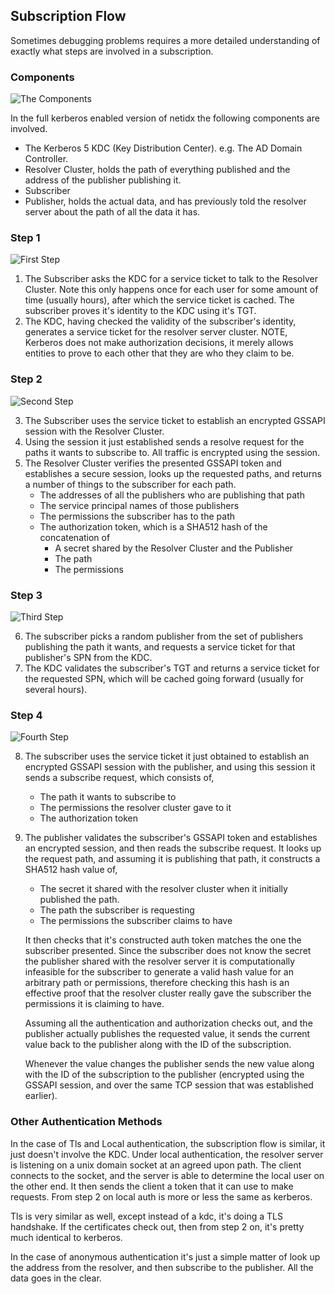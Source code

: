 ## Subscription Flow

Sometimes debugging problems requires a more detailed understanding of
exactly what steps are involved in a subscription.

### Components

![The Components](subscription-flow-components.png)

In the full kerberos enabled version of netidx the following
components are involved.

* The Kerberos 5 KDC (Key Distribution Center). e.g. The AD Domain Controller.
* Resolver Cluster, holds the path of everything published and the
  address of the publisher publishing it.
* Subscriber
* Publisher, holds the actual data, and has previously told the
  resolver server about the path of all the data it has.

### Step 1

![First Step](subscription-flow-step1.png)

1. The Subscriber asks the KDC for a service ticket to talk to the
   Resolver Cluster. Note this only happens once for each user for
   some amount of time (usually hours), after which the service ticket
   is cached. The subscriber proves it's identity to the KDC using
   it's TGT.
2. The KDC, having checked the validity of the subscriber's identity,
   generates a service ticket for the resolver server cluster. NOTE,
   Kerberos does not make authorization decisions, it merely allows
   entities to prove to each other that they are who they claim to be.

### Step 2

![Second Step](subscription-flow-step2.png)

3. The Subscriber uses the service ticket to establish an encrypted
   GSSAPI session with the Resolver Cluster.
4. Using the session it just established sends a resolve request for
   the paths it wants to subscribe to. All traffic is encrypted using
   the session.
5. The Resolver Cluster verifies the presented GSSAPI token and
   establishes a secure session, looks up the requested paths, and
   returns a number of things to the subscriber for each path.
   * The addresses of all the publishers who are publishing that path
   * The service principal names of those publishers
   * The permissions the subscriber has to the path
   * The authorization token, which is a SHA512 hash of the concatenation of
     * A secret shared by the Resolver Cluster and the Publisher
     * The path
     * The permissions

### Step 3

![Third Step](subscription-flow-step3.png)

6. The subscriber picks a random publisher from the set of publishers
   publishing the path it wants, and requests a service ticket for
   that publisher's SPN from the KDC.
7. The KDC validates the subscriber's TGT and returns a service ticket
   for the requested SPN, which will be cached going forward (usually
   for several hours).

### Step 4

![Fourth Step](subscription-flow-step4.png)

8. The subscriber uses the service ticket it just obtained to
   establish an encrypted GSSAPI session with the publisher, and using
   this session it sends a subscribe request, which consists of,
   * The path it wants to subscribe to
   * The permissions the resolver cluster gave to it
   * The authorization token
9. The publisher validates the subscriber's GSSAPI token and
   establishes an encrypted session, and then reads the subscribe
   request. It looks up the request path, and assuming it is
   publishing that path, it constructs a SHA512 hash value of,
   * The secret it shared with the resolver cluster when it initially
     published the path.
   * The path the subscriber is requesting
   * The permissions the subscriber claims to have 

   It then checks that it's constructed auth token matches the one the
   subscriber presented. Since the subscriber does not know the secret
   the publisher shared with the resolver server it is computationally
   infeasible for the subscriber to generate a valid hash value for an
   arbitrary path or permissions, therefore checking this hash is an
   effective proof that the resolver cluster really gave the
   subscriber the permissions it is claiming to have.

   Assuming all the authentication and authorization checks out, and
   the publisher actually publishes the requested value, it sends the
   current value back to the publisher along with the ID of the
   subscription.
   
   Whenever the value changes the publisher sends the new value along
   with the ID of the subscription to the publisher (encrypted using
   the GSSAPI session, and over the same TCP session that was
   established earlier).

### Other Authentication Methods

In the case of Tls and Local authentication, the subscription flow is similar,
it just doesn't involve the KDC. Under local authentication, the resolver server
is listening on a unix domain socket at an agreed upon path. The client connects
to the socket, and the server is able to determine the local user on the other end.
It then sends the client a token that it can use to make requests. From step 2 on local
auth is more or less the same as kerberos.

Tls is very similar as well, except instead of a kdc, it's doing a TLS handshake. If the
certificates check out, then from step 2 on, it's pretty much identical to kerberos.

In the case of anonymous authentication it's just a simple matter of look up the address
from the resolver, and then subscribe to the publisher. All the data goes in the clear.
